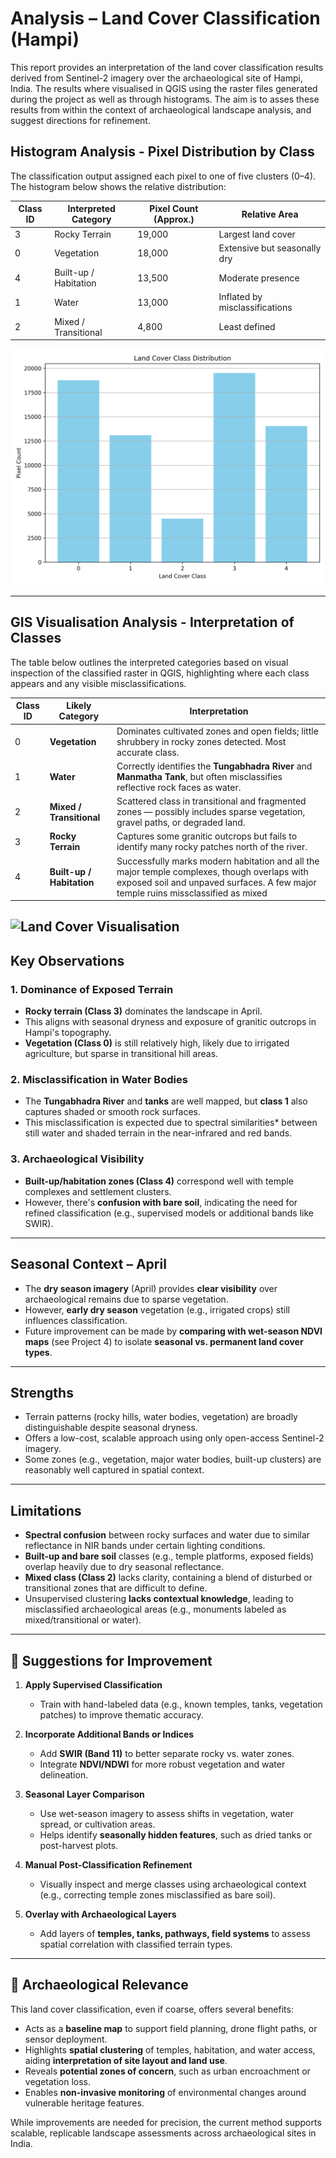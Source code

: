 # Analysis – Land Cover Classification (Hampi)

This report provides an interpretation of the land cover classification results derived from Sentinel-2 imagery over the archaeological site of Hampi, India. The results where visualised in QGIS using the raster files generated during the project as well as through histograms. The aim is to asses these results from within the context of archaeological landscape analysis, and suggest directions for refinement.

## Histogram Analysis - Pixel Distribution by Class

The classification output assigned each pixel to one of five clusters (0–4). The histogram below shows the relative distribution:

| Class ID | Interpreted Category         | Pixel Count (Approx.) | Relative Area |
|----------|------------------------------|------------------------|---------------|
| 3        | Rocky Terrain                | 19,000                 | Largest land cover |
| 0        | Vegetation                   | 18,000                 | Extensive but seasonally dry |
| 4        | Built-up / Habitation        | 13,500                 | Moderate presence |
| 1        | Water                        | 13,000                 | Inflated by misclassifications |
| 2        | Mixed / Transitional         | 4,800                  | Least defined |

![Land Cover Histogram](results/kmeans_class_distribution.png)

---

## GIS Visualisation Analysis - Interpretation of Classes

The table below outlines the interpreted categories based on visual inspection of the classified raster in QGIS, highlighting where each class appears and any visible misclassifications.

| Class ID | Likely Category               | Interpretation                                                                 |
|----------|-------------------------------|---------------------------------------------------------------------------------|
| 0        | **Vegetation**                | Dominates cultivated zones and open fields; little shrubbery in rocky zones detected. Most accurate class. |
| 1        | **Water**                     | Correctly identifies the **Tungabhadra River** and **Manmatha Tank**, but often misclassifies reflective rock faces as water. |
| 2        | **Mixed / Transitional**      | Scattered class in transitional and fragmented zones — possibly includes sparse vegetation, gravel paths, or degraded land. |
| 3        | **Rocky Terrain**             | Captures some granitic outcrops but fails to identify many rocky patches north of the river. |
| 4        | **Built-up / Habitation**     | Successfully marks modern habitation and all the major temple complexes, though overlaps with exposed soil and unpaved surfaces. A few major temple ruins missclassified as mixed |

![Land Cover Visualisation](../results/landcover_classification.png)
---

## Key Observations

### 1. Dominance of Exposed Terrain
- **Rocky terrain (Class 3)** dominates the landscape in April.
- This aligns with seasonal dryness and exposure of granitic outcrops in Hampi's topography.
- **Vegetation (Class 0)** is still relatively high, likely due to irrigated agriculture, but sparse in transitional hill areas.

### 2. Misclassification in Water Bodies
- The **Tungabhadra River** and **tanks** are well mapped, but **class 1** also captures shaded or smooth rock surfaces.
- This misclassification is expected due to spectral similarities* between still water and shaded terrain in the near-infrared and red bands.

### 3. Archaeological Visibility
- **Built-up/habitation zones (Class 4)** correspond well with temple complexes and settlement clusters.
- However, there's **confusion with bare soil**, indicating the need for refined classification (e.g., supervised models or additional bands like SWIR).

---

## Seasonal Context – April 

- The **dry season imagery** (April) provides **clear visibility** over archaeological remains due to sparse vegetation.
- However, **early dry season** vegetation (e.g., irrigated crops) still influences classification.
- Future improvement can be made by **comparing with wet-season NDVI maps** (see Project 4) to isolate **seasonal vs. permanent land cover types**.

---

## Strengths

- Terrain patterns (rocky hills, water bodies, vegetation) are broadly distinguishable despite seasonal dryness.
- Offers a low-cost, scalable approach using only open-access Sentinel-2 imagery.
- Some zones (e.g., vegetation, major water bodies, built-up clusters) are reasonably well captured in spatial context.

---

## Limitations

- **Spectral confusion** between rocky surfaces and water due to similar reflectance in NIR bands under certain lighting conditions.
- **Built-up and bare soil** classes (e.g., temple platforms, exposed fields) overlap heavily due to dry seasonal reflectance.
- **Mixed class (Class 2)** lacks clarity, containing a blend of disturbed or transitional zones that are difficult to define.
- Unsupervised clustering **lacks contextual knowledge**, leading to misclassified archaeological areas (e.g., monuments labeled as mixed/transitional or water).

---

## 🔧 Suggestions for Improvement

1. **Apply Supervised Classification**
   - Train with hand-labeled data (e.g., known temples, tanks, vegetation patches) to improve thematic accuracy.

2. **Incorporate Additional Bands or Indices**
   - Add **SWIR (Band 11)** to better separate rocky vs. water zones.
   - Integrate **NDVI/NDWI** for more robust vegetation and water delineation.

3. **Seasonal Layer Comparison**
   - Use wet-season imagery to assess shifts in vegetation, water spread, or cultivation areas.
   - Helps identify **seasonally hidden features**, such as dried tanks or post-harvest plots.

4. **Manual Post-Classification Refinement**
   - Visually inspect and merge classes using archaeological context (e.g., correcting temple zones misclassified as bare soil).

5. **Overlay with Archaeological Layers**
   - Add layers of **temples, tanks, pathways, field systems** to assess spatial correlation with classified terrain types.

---

## 🏺 Archaeological Relevance

This land cover classification, even if coarse, offers several benefits:

- Acts as a **baseline map** to support field planning, drone flight paths, or sensor deployment.
- Highlights **spatial clustering** of temples, habitation, and water access, aiding **interpretation of site layout and land use**.
- Reveals **potential zones of concern**, such as urban encroachment or vegetation loss.
- Enables **non-invasive monitoring** of environmental changes around vulnerable heritage features.

While improvements are needed for precision, the current method supports scalable, replicable landscape assessments across archaeological sites in India.

